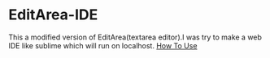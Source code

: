 # EditArea-IDE
This a modified version of EditArea(textarea editor).I was try to make a web IDE like sublime which will run on localhost.
<a href='http://medium.com' >How To Use</a>
